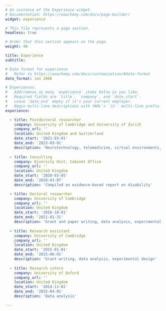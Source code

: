 ```yaml
---
# An instance of the Experience widget.
# Documentation: https://wowchemy.com/docs/page-builder/
widget: experience

# This file represents a page section.
headless: true

# Order that this section appears on the page.
weight: 40

title: Experience
subtitle:

# Date format for experience
#   Refer to https://wowchemy.com/docs/customization/#date-format
date_format: Jan 2006

# Experiences.
#   Add/remove as many `experience` items below as you like.
#   Required fields are `title`, `company`, and `date_start`.
#   Leave `date_end` empty if it's your current employer.
#   Begin multi-line descriptions with YAML's `|2-` multi-line prefix.
experience:

  - title: Postdoctoral researcher
    company: University of Cambridge and University of Zurich 
    company_url: ''
    location: United Kingdom and Switzerland 
    date_start: '2021-03-01'
    date_end: '2023-03-01'
    description: 'Neurotechnology, telemedicine, virtual environments, diagnostic tools, app development, Electroencephalography, Matlab, R, Python'
    
  - title: Consulting 
    company: Diversity Unit, Cabinet Office
    company_url: ''
    location: United Kingdom
    date_start: '2020-03-05'
    date_end: '2020-03-07'
    description: 'Compiled an evidence-based report on disability'

  - title: Doctoral researcher
    company: University of Cambridge
    company_url: ''
    location: United Kingdom
    date_start: '2016-10-01'
    date_end: '2021-01-31'
    description: 'Grant and paper writing, data analysis, experimental design, presentations, Electroencephalography, Matlab, Python, R, Machine learning'
    
  - title: Research assistant
    company: University of Cambridge
    company_url: ''
    location: United Kingdom
    date_start: '2015-01-01'
    date_end: '2015-06-01'
    description: 'Grant writing, data analysis, experimental design'
        
  - title: Research intern
    company: University of Oxford
    company_url: ''
    location: United Kingdom
    date_start: '2014-11-01'
    date_end: '2015-04-01'
    description: 'Data analysis'

---
```

